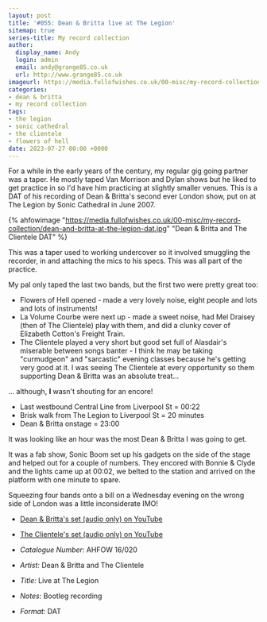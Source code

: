 ```yaml
---
layout: post
title: '#055: Dean & Britta live at The Legion'
sitemap: true
series-title: My record collection 
author:
  display_name: Andy
  login: admin
  email: andy@grange85.co.uk
  url: http://www.grange85.co.uk
imageurl: https://media.fullofwishes.co.uk/00-misc/my-record-collection/dean-and-britta-at-the-legion-dat.jpg
categories:
- dean & britta
- my record collection
tags:
- the legion
- sonic cathedral
- the clientele
- flowers of hell
date: 2023-07-27 00:00 +0000
---
```

For a while in the early years of the century, my regular gig going partner was a taper. He mostly taped Van Morrison and Dylan shows but he liked to get practice in so I'd have him practicing at slightly smaller venues. This is a DAT of his recording of Dean & Britta's second ever London show, put on at The Legion by Sonic Cathedral in June 2007.

{% ahfowimage "https://media.fullofwishes.co.uk/00-misc/my-record-collection/dean-and-britta-at-the-legion-dat.jpg" "Dean & Britta and The Clientele DAT" %}

This was a taper used to working undercover so it involved smuggling the recorder, in and attaching the mics to his specs. This was all part of the practice.

My pal only taped the last two bands, but the first two were pretty great too:

 - Flowers of Hell opened - made a very lovely noise, eight people and lots and lots of instruments!
 - La Volume Courbe were next up - made a sweet noise, had Mel Draisey (then of The Clientele) play with them, and did a clunky cover of Elizabeth Cotton's Freight Train.
 - The Clientele played a very short but good set full of Alasdair's miserable between songs banter - I think he may be taking "curmudgeon" and "sarcastic" evening classes because he's getting very good at it. I was seeing The Clientele at every opportunity so them supporting Dean & Britta was an absolute treat...

... although, __I__ wasn't shouting for an encore!

 - Last westbound Central Line from Liverpool St = 00:22
 - Brisk walk from The Legion to Liverpool St = 20 minutes
 - Dean & Britta onstage = 23:00

It was looking like an hour was the most Dean & Britta I was going to get.

It was a fab show, Sonic Boom set up his gadgets on the side of the stage and helped out for a couple of numbers. They encored with Bonnie & Clyde and the lights came up at 00:02, we belted to the station and arrived on the platform with one minute to spare.

Squeezing four bands onto a bill on a Wednesday evening on the wrong side of London was a little inconsiderate IMO!

 - [Dean & Britta's set (audio only) on YouTube](https://www.youtube.com/watch?v=UIKLzMp72vo)
 - [The Clientele's set (audio only) on YouTube](https://www.youtube.com/watch?v=-0FuqLTgq-U)

 - *Catalogue Number:* AHFOW 16/020
 - *Artist:* Dean & Britta and The Clientele
 - *Title:* Live at The Legion
 - *Notes:* Bootleg recording
 - *Format:* DAT


